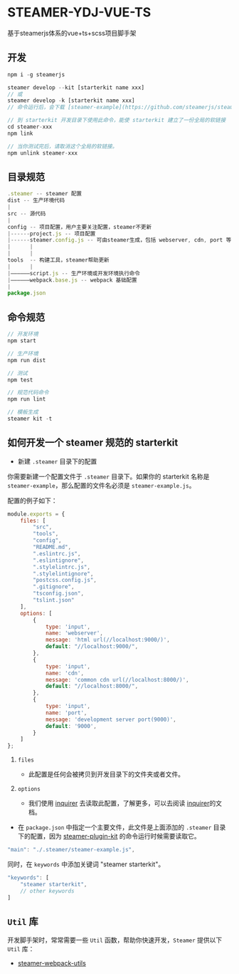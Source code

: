# STEAMER-YDJ-VUE-TS

基于steamerjs体系的vue+ts+scss项目脚手架

## 开发
```javascript
npm i -g steamerjs

steamer develop --kit [starterkit name xxx]
// 或
steamer develop -k [starterkit name xxx]
// 命令运行后，会下载 [steamer-example](https://github.com/steamerjs/steamer-example)

// 到 starterkit 开发目录下使用此命令，能使 starterkit 建立了一份全局的软链接
cd steamer-xxx
npm link

// 当你测试完后，请取消这个全局的软链接。
npm unlink steamer-xxx

```

## 目录规范

```javascript
.steamer -- steamer 配置
dist -- 生产环境代码
|
src -- 源代码
|
config -- 项目配置，用户主要关注配置，steamer不更新
|------project.js -- 项目配置
|------steamer.config.js -- 可由steamer生成，包括 webserver, cdn, port 等
|      |
|      |
tools  -- 构建工具，steamer帮助更新
|      |
|——————script.js -- 生产环境或开发环境执行命令
|——————webpack.base.js -- webpack 基础配置
|
package.json
```

## 命令规范

```javascript
// 开发环境
npm start

// 生产环境
npm run dist

// 测试
npm test

// 规范代码命令
npm run lint

// 模板生成
steamer kit -t
```

## 如何开发一个 steamer 规范的 starterkit

* 新建 `.steamer` 目录下的配置

你需要新建一个配置文件于 `.steamer` 目录下。如果你的 starterkit 名称是 `steamer-example`，那么配置的文件名必须是 `steamer-example.js`。

配置的例子如下：

```javascript
module.exports = {
    files: [
        "src",
        "tools",
        "config",
        "README.md",
        ".eslintrc.js",
        ".eslintignore",
        ".stylelintrc.js",
        ".stylelintignore",
        "postcss.config.js",
        ".gitignore",
        "tsconfig.json",
        "tslint.json"         
    ],
    options: [
        {
            type: 'input',
            name: 'webserver',
            message: 'html url(//localhost:9000/)',
            default: "//localhost:9000/",
        },
        {
            type: 'input',
            name: 'cdn',
            message: 'common cdn url(//localhost:8000/)',
            default: "//localhost:8000/",
        },
        {
            type: 'input',
            name: 'port',
            message: 'development server port(9000)',
            default: '9000',
        }
    ]
};
```

1. `files` 
    - 此配置是任何会被拷贝到开发目录下的文件夹或者文件。

2. `options` 
    - 我们使用 [inquirer](https://github.com/sboudrias/Inquirer.js) 去读取此配置，了解更多，可以去阅读 [inquirer](https://github.com/sboudrias/Inquirer.js)的文档。


* 在 `package.json` 中指定一个主要文件，此文件是上面添加的 `.steamer` 目录下的配置，因为 [steamer-plugin-kit](https://github.com/SteamerTeam/steamer-plugin-kit) 的命令运行时候需要读取它。

```javascript
"main": "./.steamer/steamer-example.js",
```

同时，在 `keywords` 中添加关键词 "steamer starterkit"。

```javascript
"keywords": [
    "steamer starterkit",
    // other keywords
]
```


## `Util` 库

开发脚手架时，常常需要一些 `Util` 函数，帮助你快速开发，`Steamer` 提供以下 `Util` 库：

* [steamer-webpack-utils](https://github.com/SteamerTeam/steamer-webpack-utils)